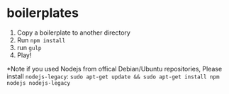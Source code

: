 # boilerplates

1. Copy a boilerplate to another directory
2. Run ```npm install```
3. run ```gulp```
3. Play!
 


*Note
if you used Nodejs from offical Debian/Ubuntu repositories, Please install `nodejs-legacy`: 
```sudo apt-get update && sudo apt-get install npm nodejs nodejs-legacy```

